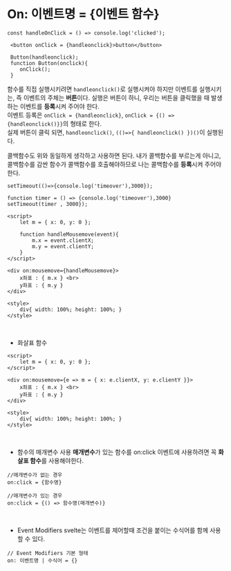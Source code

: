 # On: 이벤트명 = {이벤트 함수}

```
const handleOnClick = () => console.log('clicked');

 <button onClick = {handleonclick}>button</button>

 Button(handleonclick);
 function Button(onclick){
    onClick();
 }
```

함수를 직접 실행시키려면 `handleonclick()`로 실행시켜야 하지만 이벤트를 실행시키는, 즉 이벤트의 주체는 **버튼**이다. 실행은 버튼이 하니, 우리는 버튼을 클릭했을 때 발생하는 이벤트를 **등록**시켜 주어야 한다.
<br />
이벤트 등록은 `onClick = {handleonclick}`, `onClick = {() => {handleonclick()}}`의 형태로 한다.
<br />
실제 버튼이 클릭 되면, `handleonclick()`, `(()=>{ handleonclick() })()`이 실행된다.
<br />

콜백함수도 위와 동일하게 생각하고 사용하면 된다. 내가 콜백함수를 부르는게 아니고, 콜백함수를 감싼 함수가 콜백함수를 호출해야하므로 나는 콜백함수를 **등록**시켜 주어야 한다.

```
setTimeout(()=>{console.log('timeover'),3000});

function timer = () => {console.log('timeover'),3000}
setTimeout(timer , 3000});
```

```
<script>
	let m = { x: 0, y: 0 };

	function handleMousemove(event){
		m.x = event.clientX;
		m.y = event.clientY;
	}
</script>

<div on:mousemove={handleMousemove}>
	x좌표 : { m.x } <br>
	y좌표 : { m.y }
</div>

<style>
	div{ width: 100%; height: 100%; }
</style>
```

<br/>

- 화살표 함수

```
<script>
	let m = { x: 0, y: 0 };
</script>

<div on:mousemove={e => m = { x: e.clientX, y: e.clientY }}>
	x좌표 : { m.x } <br>
	y좌표 : { m.y }
</div>

<style>
	div{ width: 100%; height: 100%; }
</style>
```

<br />

- 함수의 매개변수 사용
  **매개변수**가 있는 함수를 on:click 이벤트에 사용하려면 꼭 **화살표 함수**를 사용해야한다.

```
//매개변수가 없는 경우
on:click = {함수명}

//매개변수가 있는 경우
on:click = {() => 함수명(매개변수)}
```

<br />

- Event Modifiers
  svelte는 이벤트를 제어할때 조건을 붙이는 수식어를 함께 사용 할 수 있다.

```
// Event Modifiers 기본 형태
on: 이벤트명 | 수식어 = {}

```
